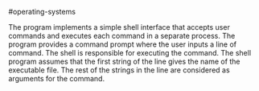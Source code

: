 #operating-systems

The program implements a simple shell interface that accepts user commands and executes each command in a separate process. The program provides a command prompt where the user inputs a line of command. The shell is responsible for executing the command. The shell program assumes that the first string of the line gives the name of the executable file. The rest of the strings in the line are considered as arguments for the command.
